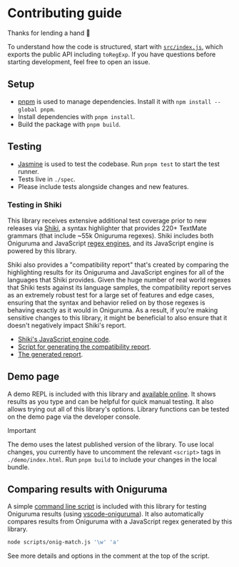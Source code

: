 # Contributing guide

Thanks for lending a hand 👋

To understand how the code is structured, start with [`src/index.js`](https://github.com/slevithan/oniguruma-to-es/blob/main/src/index.js), which exports the public API including `toRegExp`. If you have questions before starting development, feel free to open an issue.

## Setup

- [pnpm](https://pnpm.io/) is used to manage dependencies. Install it with `npm install --global pnpm`.
- Install dependencies with `pnpm install`.
- Build the package with `pnpm build`.

## Testing

- [Jasmine](https://jasmine.github.io/) is used to test the codebase. Run `pnpm test` to start the test runner.
- Tests live in `./spec`.
- Please include tests alongside changes and new features.

### Testing in Shiki

This library receives extensive additional test coverage prior to new releases via [Shiki](https://github.com/shikijs/shiki), a syntax highlighter that provides 220+ TextMate grammars (that include ~55k Oniguruma regexes). Shiki includes both Oniguruma and JavaScript [regex engines](https://shiki.style/guide/regex-engines), and its JavaScript engine is powered by this library.

Shiki also provides a "compatibility report" that's created by comparing the highlighting results for its Oniguruma and JavaScript engines for all of the languages that Shiki provides. Given the huge number of real world regexes that Shiki tests against its language samples, the compatibility report serves as an extremely robust test for a large set of features and edge cases, ensuring that the syntax and behavior relied on by those regexes is behaving exactly as it would in Oniguruma. As a result, if you're making sensitive changes to this library, it might be beneficial to also ensure that it doesn't negatively impact Shiki's report.

- [Shiki's JavaScript engine code](https://github.com/shikijs/shiki/blob/main/packages/engine-javascript/src/engine-compile.ts).
- [Script for generating the compatibility report](https://github.com/shikijs/shiki/blob/main/scripts/report-engine-js-compat.ts).
- [The generated report](https://shiki.style/references/engine-js-compat).

## Demo page

A demo REPL is included with this library and [available online](https://slevithan.github.io/oniguruma-to-es/demo/). It shows results as you type and can be helpful for quick manual testing. It also allows trying out all of this library's options. Library functions can be tested on the demo page via the developer console.

> [!IMPORTANT]
> The demo uses the latest published version of the library. To use local changes, you currently have to uncomment the relevant `<script>` tags in `./demo/index.html`. Run `pnpm build` to include your changes in the local bundle.

## Comparing results with Oniguruma

A simple [command line script](https://github.com/slevithan/oniguruma-to-es/blob/main/scripts/onig-match.js) is included with this library for testing Oniguruma results (using [vscode-oniguruma](https://github.com/microsoft/vscode-oniguruma)). It also automatically compares results from Oniguruma with a JavaScript regex generated by this library.

```sh
node scripts/onig-match.js '\w' 'a'
```

See more details and options in the comment at the top of the script.
